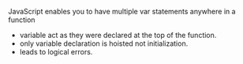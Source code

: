 JavaScript enables  you to have multiple var statements anywhere in a function
- variable act as they were declared at the top of the function.
- only variable declaration is hoisted not initialization.
- leads to logical errors.